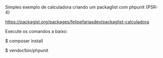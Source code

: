 Simples exemplo de calculadora criando um packaglist com phpunit {PSR-4} 

https://packagist.org/packages/felipefariasdev/packaglist-calculadora

Execute os comandos a baixo:

$ composer install

$ vendor/bin/phpunit
